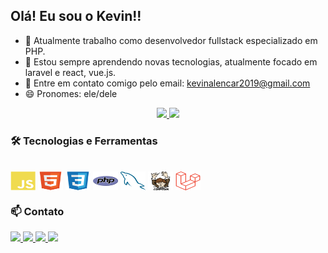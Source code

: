 ## Olá! Eu sou o Kevin!!

- 🔭 Atualmente trabalho como desenvolvedor fullstack especializado em PHP.
- 🌱 Estou sempre aprendendo novas tecnologias, atualmente focado em laravel e react, vue.js.
- 💬 Entre em contato comigo pelo email: kevinalencar2019@gmail.com
- 😄 Pronomes: ele/dele

<div align="center">
  <a href="https://github.com/alencarrkevin">
  <img height="180em" src="https://github-readme-stats.vercel.app/api?username=alencarrkevin&show_icons=true&theme=dark&include_all_commits=true&count_private=true&cache_seconds=3600"/>
    <img height="180em" src="https://github-readme-stats.vercel.app/api/top-langs/?username=alencarrkevin&layout=compact&langs_count=16&theme=dark"/>
  </a>
</div>

### 🛠 Tecnologias e Ferramentas
<div style="display: block"><br>
  <img align="center" alt="Kevin-Js" height="30" width="40" src="https://raw.githubusercontent.com/devicons/devicon/master/icons/javascript/javascript-plain.svg">
  <img align="center" alt="Kevin-HTML" height="30" width="40" src="https://raw.githubusercontent.com/devicons/devicon/master/icons/html5/html5-original.svg">
  <img align="center" alt="Kevin-CSS" height="30" width="40" src="https://raw.githubusercontent.com/devicons/devicon/master/icons/css3/css3-original.svg">
  <img align="center" alt="Kevin-PHP" height="30" width="40" src="https://raw.githubusercontent.com/devicons/devicon/master/icons/php/php-original.svg">
  <img align="center" alt="Kevin-MySQL" height="30" width="40" src="https://raw.githubusercontent.com/devicons/devicon/master/icons/mysql/mysql-original.svg">
  <img align="center" alt="Kevin-composer" height="30" width="40" src="https://raw.githubusercontent.com/devicons/devicon/master/icons/composer/composer-original.svg">
  <img align="center" alt="Kevin-laravel" height="30" width="40" src="https://raw.githubusercontent.com/devicons/devicon/master/icons/laravel/laravel-original.svg">
</div>

### 📫 Contato
<div>
  <a href="https://instagram.com/alencarr_kevin" target="_blank">
    <img src="https://img.shields.io/badge/-Instagram-%23E4405F?style=for-the-badge&logo=instagram&logoColor=white" target="_blank">
  </a>
  <a href="https://discord.gg/kevinzin#9420" target="_blank">
    <img src="https://img.shields.io/badge/Discord-7289DA?style=for-the-badge&logo=discord&logoColor=white" target="_blank">
  </a> 
  <a href="mailto:kevinalencar2019@gmail.com">
    <img src="https://img.shields.io/badge/-Gmail-%23333?style=for-the-badge&logo=gmail&logoColor=white" target="_blank">
  </a>
  <a href="https://www.linkedin.com/in/alencarr-kevin" target="_blank">
    <img src="https://img.shields.io/badge/-LinkedIn-%230077B5?style=for-the-badge&logo=linkedin&logoColor=white" target="_blank">
  </a> 
</div>

